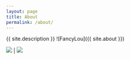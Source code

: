 ```yaml
---
layout: page
title: About
permalink: /about/
---
```

{{ site.description }}
![FancyLou]({{ site.about }})



<a href="http://twitter.com/FancyLouTweet"  target="_blank"><img src="http://muliba.u.qiniudn.com/twitter.png?imageMogr2/auto-orient/thumbnail/48x/blur/1x0/quality/75%7Cimageslim" style="display: inline;" /></a> | <a href="http://github.com/fancylou"  target="_blank"><img src="http://muliba.u.qiniudn.com/github.png?imageMogr2/auto-orient/thumbnail/48x/blur/1x0/quality/75%7Cimageslim" style="display: inline;" /></a>
